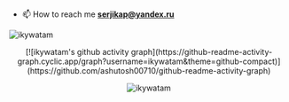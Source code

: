 

- 📫 How to reach me **serjikap@yandex.ru**

<p><img align="center" src="https://github-readme-stats.vercel.app/api/top-langs?username=ikywatam&show_icons=true&locale=en&layout=compact" alt="ikywatam" /></p>

<p align="center"> [![ikywatam's github activity graph](https://github-readme-activity-graph.cyclic.app/graph?username=ikywatam&theme=github-compact)](https://github.com/ashutosh00710/github-readme-activity-graph) </p>

<p align="center"> <img src="https://komarev.com/ghpvc/?username=ikywatam&label=Profile%20views&color=0e75b6&style=flat" alt="ikywatam" /> </p>
